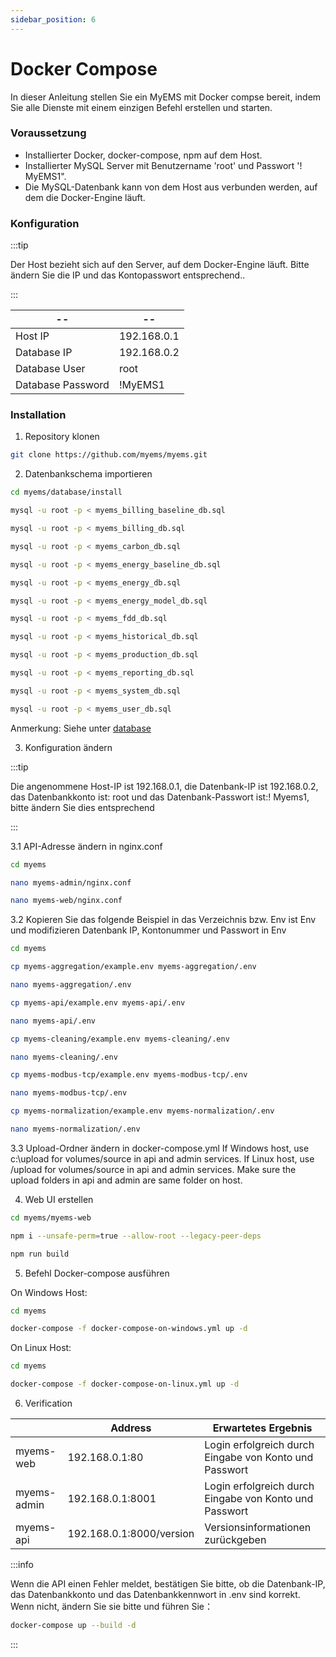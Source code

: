 ```yaml
---
sidebar_position: 6
---
```


# Docker Compose

In dieser Anleitung stellen Sie ein MyEMS mit Docker compse bereit, indem Sie alle Dienste mit einem einzigen Befehl erstellen und starten.

### Voraussetzung

- Installierter Docker, docker-compose, npm auf dem Host.
- Installierter MySQL Server mit Benutzername 'root' und Passwort '! MyEMS1".
- Die MySQL-Datenbank kann von dem Host aus verbunden werden, auf dem die Docker-Engine läuft.

### Konfiguration

:::tip

Der Host bezieht sich auf den Server, auf dem Docker-Engine läuft. Bitte ändern Sie die IP und das Kontopasswort entsprechend..

:::

| --                | --          |
| ----------        | ----------- |
| Host IP           | 192.168.0.1 |
| Database IP       | 192.168.0.2 |
| Database User     | root        |
| Database Password | !MyEMS1     |

### Installation

1.  Repository klonen
```bash
git clone https://github.com/myems/myems.git 
```

2.  Datenbankschema importieren

```bash
cd myems/database/install
```
```bash
mysql -u root -p < myems_billing_baseline_db.sql
```
```bash
mysql -u root -p < myems_billing_db.sql
```
```bash
mysql -u root -p < myems_carbon_db.sql
```
```bash
mysql -u root -p < myems_energy_baseline_db.sql
```
```bash
mysql -u root -p < myems_energy_db.sql
```
```bash
mysql -u root -p < myems_energy_model_db.sql
```
```bash
mysql -u root -p < myems_fdd_db.sql
```
```bash
mysql -u root -p < myems_historical_db.sql
```
```bash
mysql -u root -p < myems_production_db.sql
```
```bash
mysql -u root -p < myems_reporting_db.sql
```
```bash
mysql -u root -p < myems_system_db.sql
```
```bash
mysql -u root -p < myems_user_db.sql
```
Anmerkung: Siehe unter [database](./database.md)


3. Konfiguration ändern

:::tip

Die angenommene Host-IP ist 192.168.0.1, die Datenbank-IP ist 192.168.0.2, das Datenbankkonto ist: root und das Datenbank-Passwort ist:! Myems1, bitte ändern Sie dies entsprechend

:::

3.1  API-Adresse ändern in nginx.conf
```bash
cd myems
```
```bash
nano myems-admin/nginx.conf
```
```bash
nano myems-web/nginx.conf
```

3.2 Kopieren Sie das folgende Beispiel in das Verzeichnis bzw. Env ist Env und modifizieren Datenbank IP, Kontonummer und Passwort in Env
```bash
cd myems
```
```bash
cp myems-aggregation/example.env myems-aggregation/.env
```
```bash
nano myems-aggregation/.env
```
```bash
cp myems-api/example.env myems-api/.env
```
```bash
nano myems-api/.env
```
```bash
cp myems-cleaning/example.env myems-cleaning/.env
```
```bash
nano myems-cleaning/.env
```
```bash
cp myems-modbus-tcp/example.env myems-modbus-tcp/.env
```
```bash
nano myems-modbus-tcp/.env
```
```bash
cp myems-normalization/example.env myems-normalization/.env
```
```bash
nano myems-normalization/.env 
```

3.3 Upload-Ordner ändern in docker-compose.yml
If Windows host, use c:\upload for volumes/source in api and admin services.
If Linux host, use /upload for volumes/source in api and admin services.
Make sure the upload folders in api and admin are same folder on host.

4.  Web UI erstellen

```bash
cd myems/myems-web
```
```bash
npm i --unsafe-perm=true --allow-root --legacy-peer-deps
```
```bash
npm run build
```

5. Befehl Docker-compose ausführen

On Windows Host:
```bash
cd myems
```
```bash
docker-compose -f docker-compose-on-windows.yml up -d 
```

On Linux Host:

```bash
cd myems
```
```bash
docker-compose -f docker-compose-on-linux.yml up -d 
```

6. Verification

|             | Address                 | Erwartetes Ergebnis  |
| ----------- | ----------------------- | ---------------- |
| myems-web   | 192.168.0.1:80          | Login erfolgreich durch Eingabe von Konto und Passwort |
| myems-admin | 192.168.0.1:8001        | Login erfolgreich durch Eingabe von Konto und Passwort |
| myems-api   | 192.168.0.1:8000/version| Versionsinformationen zurückgeben |

:::info

Wenn die API einen Fehler meldet, bestätigen Sie bitte, ob die Datenbank-IP, das Datenbankkonto und das Datenbankkennwort in .env sind korrekt. Wenn nicht, ändern Sie sie bitte und führen Sie：
```bash
docker-compose up --build -d
```

:::
